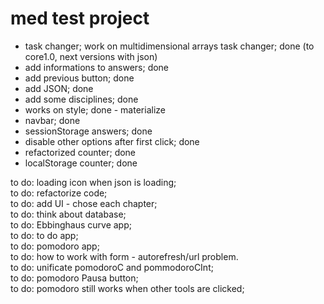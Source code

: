 # med test project  

- task changer; work on multidimensional arrays task changer; done  (to core1.0, next versions with json)
- add informations to answers; done  
- add previous button; done  
- add JSON; done  
- add some disciplines; done  
- works on style; done - materialize  
- navbar; done  
- sessionStorage answers; done  
- disable other options after first click; done  
- refactorized counter; done   
- localStorage counter; done  
    
to do: loading icon when json is loading;  
to do: refactorize code;  
to do: add UI - chose each chapter;  
to do: think about database;   
to do: Ebbinghaus curve app;  
to do: to do app;  
to do: pomodoro app;    
to do: how to work with form - autorefresh/url problem.  
to do: unificate pomodoroC and pommodoroCInt;  
to do: pomodoro Pausa button;  
to do: pomodoro still works when other tools are clicked;  